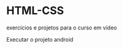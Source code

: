 # HTML-CSS
 exercícios e projetos para o curso em video

 <a href= "https://douglasborowski.github.io/HTML-CSS/projetos/Android/"></a> Executar o projeto android 
